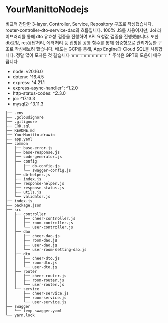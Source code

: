 # YourManittoNodejs

비교적 간단한 3-layer, Controller, Service, Repository 구조로 작성했습니다.
router-controller-dto-service-dao의 흐름입니다.
100% JS를 사용이지만, Joi 라이브러리를 통해 dto 유효성 검증을 진행하여 API 요청값 검증을 진행했습니다.
또한 db요청, res응답처리, 에러처리 등 랩핑된 공통 함수를 통해 집중형으로 관리가능한 구조로 작성해보려 했습니다.
배포는 GCP를 통해, App Engine과 Cloud SQL을 사용합니다. 
정말 많이 모자른 것 같습니다 ㅠㅠㅜㅠㅠㅠㅠㅠㅜ * 주석은 GPT의 도움이 매우 큽니다


- node: v20.16.0
- dotenv: ^16.4.5
- express: ^4.21.1
- express-async-handler": ^1.2.0
- http-status-codes: ^2.3.0
- joi: ^17.13.3
- mysql2: ^3.11.3

```
├── .env
├── .gcloudignore
├── .gitignore
├── ERD.sql
├── README.md
├── YourManitto.drawio
├── app.yaml
├── common
│   ├── base-error.js
│   ├── base-response.js
│   ├── code-generator.js
│   ├── config
│   │   ├── db-config.js
│   │   └── swagger-config.js
│   ├── db-helper.js
│   ├── index.js
│   ├── response-helper.js
│   ├── response-status.js
│   ├── utils.js
│   └── validator.js
├── index.js
├── package.json
├── src
│   ├── controller
│   │   ├── cheer-controller.js
│   │   ├── room-controller.js
│   │   └── user-controller.js
│   ├── dao
│   │   ├── cheer-dao.js
│   │   ├── room-dao.js
│   │   ├── user-dao.js
│   │   └── user-room-setting-dao.js
│   ├── dto
│   │   ├── cheer-dto.js
│   │   ├── room-dto.js
│   │   └── user-dto.js
│   ├── router
│   │   ├── cheer-router.js
│   │   ├── room-router.js
│   │   └── user-router.js
│   └── service
│       ├── cheer-service.js
│       ├── room-service.js
│       └── user-service.js
├── swagger
│   └── temp-swagger.yaml
└── yarn.lock
```
